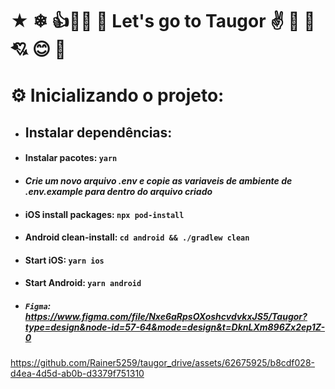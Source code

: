 # ★ ❄ 👍🚀🌺 🌟 Let's go to Taugor ✌ 💙 🌈 💘 😊 💟

# ⚙ Inicializando o projeto:

- ## Instalar dependências:
- #### Instalar pacotes: `yarn`
- #### _Crie um novo arquivo .env e copie as variaveis de ambiente de .env.example para dentro do arquivo criado_
- #### iOS install packages: `npx pod-install`
- #### Android clean-install: `cd android && ./gradlew clean`
- #### Start iOS: `yarn ios`
- #### Start Android: `yarn android`
- ##### `Figma`: https://www.figma.com/file/Nxe6aRpsOXoshcvdvkxJS5/Taugor?type=design&node-id=57-64&mode=design&t=DknLXm896Zx2ep1Z-0


https://github.com/Rainer5259/taugor_drive/assets/62675925/b8cdf028-d4ea-4d5d-ab0b-d3379f751310

